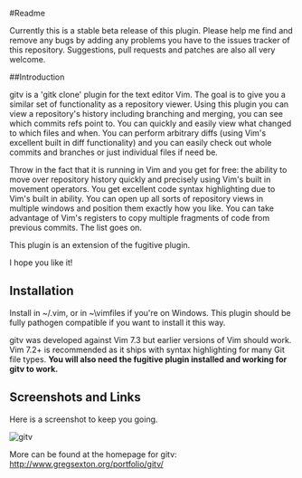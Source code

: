 #Readme

Currently this is a stable beta release of this plugin. Please
help me find and remove any bugs by adding any problems you have
to the issues tracker of this repository. Suggestions, pull
requests and patches are also all very welcome.

##Introduction

gitv is a 'gitk clone' plugin for the text editor Vim. The goal is
to give you a similar set of functionality as a repository viewer.
Using this plugin you can view a repository's history including
branching and merging, you can see which commits refs point to.
You can quickly and easily view what changed to which files and
when. You can perform arbitrary diffs (using Vim's excellent built
in diff functionality) and you can easily check out whole commits
and branches or just individual files if need be.

Throw in the fact that it is running in Vim and you get for free:
the ability to move over repository history quickly and precisely
using Vim's built in movement operators. You get excellent code
syntax highlighting due to Vim's built in ability. You can open up
all sorts of repository views in multiple windows and position
them exactly how you like. You can take advantage of Vim's
registers to copy multiple fragments of code from previous
commits. The list goes on.

This plugin is an extension of the fugitive plugin.

I hope you like it!

## Installation

Install in ~/.vim, or in ~\vimfiles if you're on Windows. This
plugin should be fully pathogen compatible if you want to install
it this way.

gitv was developed against Vim 7.3 but earlier versions of Vim
should work.  Vim 7.2+ is recommended as it ships with syntax
highlighting for many Git file types. **You will also need the
fugitive plugin installed and working for gitv to work.**

## Screenshots and Links

Here is a screenshot to keep you going.

![gitv](http://www.gregsexton.org/images/gitk-vim.jpg)

More can be found at the homepage for gitv:
http://www.gregsexton.org/portfolio/gitv/
